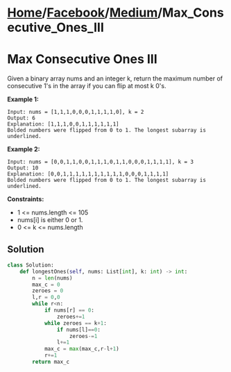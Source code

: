 # [Home](./../..)/[Facebook](./..)/[Medium](./)/Max_Consecutive_Ones_III
<h1>Max Consecutive Ones III</h1>

<p>
Given a binary array nums and an integer k, return the maximum number of consecutive 1's in the array if you can flip at most k 0's.
</p>

<b>Example 1:</b>

    Input: nums = [1,1,1,0,0,0,1,1,1,1,0], k = 2
    Output: 6
    Explanation: [1,1,1,0,0,1,1,1,1,1,1]
    Bolded numbers were flipped from 0 to 1. The longest subarray is underlined.
    
<b>Example 2:</b>

    Input: nums = [0,0,1,1,0,0,1,1,1,0,1,1,0,0,0,1,1,1,1], k = 3
    Output: 10
    Explanation: [0,0,1,1,1,1,1,1,1,1,1,1,0,0,0,1,1,1,1]
    Bolded numbers were flipped from 0 to 1. The longest subarray is underlined.

<b>Constraints:</b>

- 1 <= nums.length <= 105
- nums[i] is either 0 or 1.
- 0 <= k <= nums.length

<h2>Solution</h2>

```python
class Solution:
    def longestOnes(self, nums: List[int], k: int) -> int:
        n = len(nums)
        max_c = 0
        zeroes = 0
        l,r = 0,0
        while r<n:
            if nums[r] == 0:
                zeroes+=1
            while zeroes == k+1:
                if nums[l]==0:
                    zeroes-=1
                l+=1
            max_c = max(max_c,r-l+1)
            r+=1
        return max_c
```
